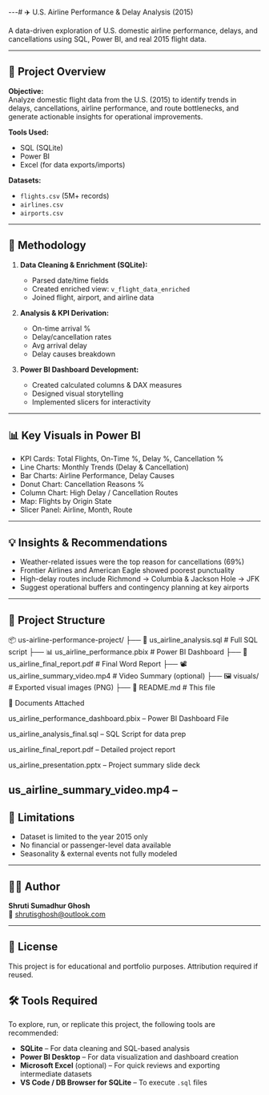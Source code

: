 ---# ✈️ U.S. Airline Performance & Delay Analysis (2015)

A data-driven exploration of U.S. domestic airline performance, delays, and cancellations using SQL, Power BI, and real 2015 flight data.

---

## 📌 Project Overview

**Objective:**  
Analyze domestic flight data from the U.S. (2015) to identify trends in delays, cancellations, airline performance, and route bottlenecks, and generate actionable insights for operational improvements.

**Tools Used:**  
- SQL (SQLite)
- Power BI
- Excel (for data exports/imports)

**Datasets:**  
- `flights.csv` (5M+ records)
- `airlines.csv`
- `airports.csv`

---

## 🔧 Methodology

1. **Data Cleaning & Enrichment (SQLite):**
   - Parsed date/time fields
   - Created enriched view: `v_flight_data_enriched`
   - Joined flight, airport, and airline data

2. **Analysis & KPI Derivation:**
   - On-time arrival %
   - Delay/cancellation rates
   - Avg arrival delay
   - Delay causes breakdown

3. **Power BI Dashboard Development:**
   - Created calculated columns & DAX measures
   - Designed visual storytelling
   - Implemented slicers for interactivity

---

## 📊 Key Visuals in Power BI

- KPI Cards: Total Flights, On-Time %, Delay %, Cancellation %
- Line Charts: Monthly Trends (Delay & Cancellation)
- Bar Charts: Airline Performance, Delay Causes
- Donut Chart: Cancellation Reasons %
- Column Chart: High Delay / Cancellation Routes
- Map: Flights by Origin State
- Slicer Panel: Airline, Month, Route

---

## 💡 Insights & Recommendations

- Weather-related issues were the top reason for cancellations (69%)
- Frontier Airlines and American Eagle showed poorest punctuality
- High-delay routes include Richmond → Columbia & Jackson Hole → JFK
- Suggest operational buffers and contingency planning at key airports

---

## 📁 Project Structure

📦 us-airline-performance-project/
├── 📄 us_airline_analysis.sql # Full SQL script
├── 📊 us_airline_performance.pbix # Power BI Dashboard
├── 📄 us_airline_final_report.pdf # Final Word Report
├── 📽️ us_airline_summary_video.mp4 # Video Summary (optional)
├── 🖼️ visuals/ # Exported visual images (PNG)
├── 📄 README.md # This file

📁 Documents Attached

us_airline_performance_dashboard.pbix – Power BI Dashboard File

us_airline_analysis_final.sql – SQL Script for data prep

us_airline_final_report.pdf – Detailed project report

us_airline_presentation.pptx – Project summary slide deck

us_airline_summary_video.mp4 – 
---

## 🧠 Limitations

- Dataset is limited to the year 2015 only
- No financial or passenger-level data available
- Seasonality & external events not fully modeled

---

## 🙋‍♀️ Author

**Shruti Sumadhur Ghosh**  
📧 shrutisghosh@outlook.com

---

## 📎 License

This project is for educational and portfolio purposes. Attribution required if reused.


## 🛠️ Tools Required

To explore, run, or replicate this project, the following tools are recommended:

- **SQLite** – For data cleaning and SQL-based analysis  
- **Power BI Desktop** – For data visualization and dashboard creation  
- **Microsoft Excel** (optional) – For quick reviews and exporting intermediate datasets  
- **VS Code / DB Browser for SQLite** – To execute `.sql` files

